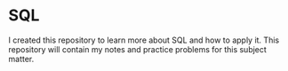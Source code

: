 # SQL

I created this repository to learn more about SQL and how to apply it. This repository will contain my notes and practice problems for this subject matter.
